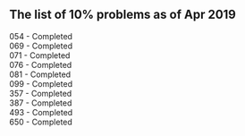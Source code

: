 The list of 10% problems as of Apr 2019
---------------------------------------
054 - Completed   
069 - Completed  
071 - Completed    
076 - Completed  
081 - Completed  
099 - Completed  
357 - Completed  
387 - Completed  
493 - Completed  
650 - Completed  
